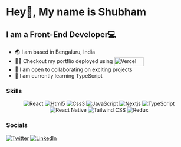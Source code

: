 Hey👋, My name is Shubham
=======================
## I am a Front-End Developer💻
* 🌏 I am based in Bengaluru, India
* 🧑‍💻 Checkout my portflio deployed using <a target="_blank" rel="noreferrer" href='https://shubhamprakashdev.vercel.app/'><img align='center' width="80" height="25" src='https://img.shields.io/badge/Vercel-000000?style=for-the-badge&logo=vercel&logoColor=white' alt='Vercel'/></a>
* 🤝 I am open to collaborating on exciting projects
* 📖 I am currently learning TypeScript

### Skills
<p align='center'>
<img src='https://img.shields.io/badge/React-20232A?style=for-the-badge&logo=react&logoColor=61DAFB' alt='React'/>
<img src='https://img.shields.io/badge/HTML5-E34F26?style=for-the-badge&logo=html5&logoColor=white' alt='Html5'/>
<img src='https://img.shields.io/badge/CSS3-1572B6?style=for-the-badge&logo=css3&logoColor=white' alt='Css3'/>
<img src='https://img.shields.io/badge/JavaScript-F7DF1E?style=for-the-badge&logo=JavaScript&logoColor=white' alt='JavaScript'/>
<img src='https://img.shields.io/badge/Next.js-000?logo=nextdotjs&logoColor=fff&style=for-the-badge' alt='Nextjs'/>
<img src='https://img.shields.io/badge/TypeScript-007ACC?style=for-the-badge&logo=typescript&logoColor=white' alt='TypeScript'/>
<img src='https://img.shields.io/badge/React_Native-20232A?style=for-the-badge&logo=react&logoColor=61DAFB' alt='React Native'/>
<img src='https://img.shields.io/badge/Tailwind_CSS-38B2AC?style=for-the-badge&logo=tailwind-css&logoColor=white' alt='Tailwind CSS'/>
<img src='https://img.shields.io/badge/Redux-593D88?style=for-the-badge&logo=redux&logoColor=white' alt='Redux'/>
</p>

### Socials
<p align='left'> 
<a target="_blank" rel="noreferrer" href='https://twitter.com/Shub4am/'><img src='https://img.shields.io/badge/Twitter-1DA1F2?style=for-the-badge&logo=twitter&logoColor=white' alt='Twitter'/></a>
<a target="_blank" rel="noreferrer" href='https://www.linkedin.com/in/shub4am/'><img src='https://img.shields.io/badge/LinkedIn-0077B5?style=for-the-badge&logo=linkedin&logoColor=white' alt='LinkedIn'/></a>
</p>

<!-- ### Stats
<p align='left'> 

<img src='https://github-readme-stats.vercel.app/api?username=shub4am&theme=white' alt='readme stats'/>
</p> -->
